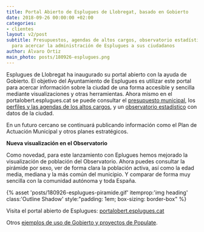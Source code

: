 ```yaml
---
title: Portal Abierto de Esplugues de Llobregat, basado en Gobierto
date: 2018-09-26 00:00:00 +02:00
categories:
- clientes
layout: v2/post
subtitle: Presupuestos, agendas de altos cargos, observatorio estadístico y más información
  para acercar la administración de Esplugues a sus ciudadanos
author: Álvaro Ortiz
main_photo: posts/180926-esplugues.png
---
```


Esplugues de Llobregat ha inaugurado su portal abierto con la ayuda de Gobierto. El objetivo del Ayuntamiento de Esplugues es utilizar este portal para acercar información sobre la ciudad de una forma accesible y sencilla mediante visualizaciones y otras herramientas. Ahora mismo en el portalobert.esplugues.cat se puede consultar el [presupuesto municipal](/modulos/presupuestos), los [perfiles y las agendas de los altos cargos](/modulos/altos-cargos-y-agenda), y un [observatorio estadístico](/modulos/observatorio-estadistico) con datos de la ciudad.

En un futuro cercano se continuará publicando información como el Plan de Actuación Municipal y otros planes estratégicos.

**Nueva visualización en el Observatorio**

Como novedad, para este lanzamiento con Eplugues hemos mejorado la visualización de población del Observatorio. Ahora puedes consultar la pirámide por sexo, ver de forma clara la población activa, así como la edad media, mediana y la más común del municipio. Y comparar de forma muy sencilla con la comunidad autónoma y toda España.

{% asset 'posts/180926-esplugues-piramide.gif' itemprop:'img heading' class:'Outline Shadow' style:"padding\: 1em; box-sizing\: border-box" %}

Visita el portal abierto de Esplugues: [portalobert.esplugues.cat](https://portalobert.esplugues.cat)

Otros [ejemplos de uso de Gobierto y proyectos de Populate](/temas/clientes/).
